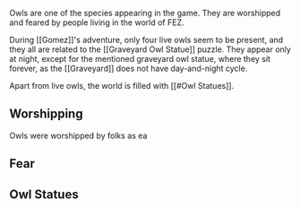 Owls are one of the species appearing in the game. They are worshipped and feared by people living in the world of FEZ. 

During [[Gomez]]'s adventure, only four live owls seem to be present, and they all are related to the [[Graveyard Owl Statue]] puzzle. They appear only at night, except for the mentioned graveyard owl statue, where they sit forever, as the [[Graveyard]] does not have day-and-night cycle.

Apart from live owls, the world is filled with [[#Owl Statues]].

## Worshipping

Owls were worshipped by folks as ea

## Fear



## Owl Statues